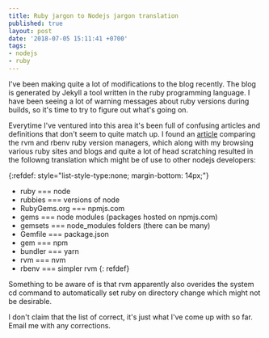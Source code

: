 ```yaml
---
title: Ruby jargon to Nodejs jargon translation
published: true
layout: post
date: '2018-07-05 15:11:41 +0700'
tags:
- nodejs
- ruby
---
```


I've been making quite a lot of modifications to the blog recently. The blog is generated by Jekyll a tool written in the ruby programming language. I have been seeing a lot of warning messages about ruby versions during builds, so it's time to try to figure out what's going on. 

Everytime I've ventured into this area it's been full of confusing articles and definitions that don't seem to quite match up. I found an [article](https://metova.com/choosing-a-ruby-version-management-tool-rbenv-vs-rvm/)  comparing the rvm and rbenv ruby version managers, which along with my browsing various ruby sites and blogs and quite a lot of head scratching resulted in the followng translation which might be of use to other nodejs developers:

{:refdef: style="list-style-type:none; margin-bottom: 14px;"}
- ruby === node
- rubbies === versions of node
- RubyGems.org === npmjs.com
- gems === node modules (packages hosted on npmjs.com)
- gemsets === node_modules folders (there can be many)
- Gemfile === package.json
- gem === npm
- bundler === yarn
- rvm === nvm
- rbenv === simpler rvm
{: refdef}

Something to be aware of is that rvm apparently also overides the system cd command to automatically set ruby on directory change which might not be desirable.

I don't claim that the list of correct, it's just what I've come up with so far. Email me with any corrections.